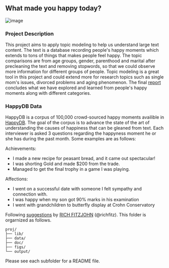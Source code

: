 ## What made you happy today?

![image](figs/title.jpeg)

### Project Description
This project aims to apply topic modeling to help us understand large text content. The text is a database recording people's happy moments which extends to tons of things that makes people feel happy. The topic comparisons are from age groups, gender, parenthood and marital after precleaning the text and removing stopwords, so that we could observe more information for different groups of people. Topic modeling is a great tool in this project and could extend more for research topics such as single mom's issues, divorced problems and aging phenomenon. The final [report](https://github.com/lishilin63/Topic-Modeling_HappyDB/blob/master/doc/HappyDB_report.pdf) concludes what we have explored and learned from people's happy moments along with different categories.

### HappyDB Data
HappyDB is a corpus of 100,000 crowd-sourced happy moments availible in [HappyDB](https://rit-public.github.io/HappyDB/). The goal of the corpus is to advance the state of the art of understanding the causes of happiness that can be gleaned from text. Each interviewer is asked 3 questions regarding the happyness moment he or she has during the past month. Some examples are as follows:

Achievements:

- I made a new recipe for peasant bread, and it came out spectacular!
- I was shorting Gold and made $200 from the trade.
- Managed to get the final trophy in a game I was playing.

Affections:

- I went on a successful date with someone I felt sympathy and connection with.
- I was happy when my son got 90% marks in his examination
- I went with grandchildren to butterfly display at Crohn Conservatory

Following [suggestions](http://nicercode.github.io/blog/2013-04-05-projects/) by [RICH FITZJOHN](http://nicercode.github.io/about/#Team) (@richfitz). This folder is orgarnized as follows.

```
proj/
├── lib/
├── data/
├── doc/
├── figs/
└── output/
```

Please see each subfolder for a README file.
